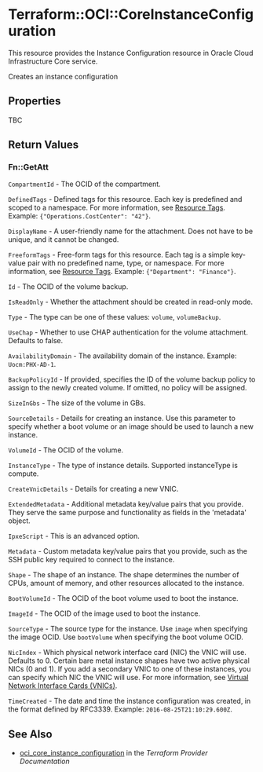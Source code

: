 # Terraform::OCI::CoreInstanceConfiguration

This resource provides the Instance Configuration resource in Oracle Cloud Infrastructure Core service.

Creates an instance configuration

## Properties

TBC

## Return Values

### Fn::GetAtt

`CompartmentId` - The OCID of the compartment.

`DefinedTags` - Defined tags for this resource. Each key is predefined and scoped to a namespace. For more information, see [Resource Tags](https://docs.cloud.oracle.com/iaas/Content/General/Concepts/resourcetags.htm).  Example: `{"Operations.CostCenter": "42"}`.

`DisplayName` - A user-friendly name for the attachment. Does not have to be unique, and it cannot be changed.

`FreeformTags` - Free-form tags for this resource. Each tag is a simple key-value pair with no predefined name, type, or namespace. For more information, see [Resource Tags](https://docs.cloud.oracle.com/iaas/Content/General/Concepts/resourcetags.htm).  Example: `{"Department": "Finance"}`.

`Id` - The OCID of the volume backup.

`IsReadOnly` - Whether the attachment should be created in read-only mode.

`Type` - The type can be one of these values: `volume`, `volumeBackup`.

`UseChap` - Whether to use CHAP authentication for the volume attachment. Defaults to false.

`AvailabilityDomain` - The availability domain of the instance.  Example: `Uocm:PHX-AD-1`.

`BackupPolicyId` - If provided, specifies the ID of the volume backup policy to assign to the newly created volume. If omitted, no policy will be assigned.

`SizeInGbs` - The size of the volume in GBs.

`SourceDetails` - Details for creating an instance. Use this parameter to specify whether a boot volume or an image should be used to launch a new instance.

`VolumeId` - The OCID of the volume.

`InstanceType` - The type of instance details. Supported instanceType is compute.

`CreateVnicDetails` - Details for creating a new VNIC.

`ExtendedMetadata` - Additional metadata key/value pairs that you provide. They serve the same purpose and functionality as fields in the 'metadata' object.

`IpxeScript` - This is an advanced option.

`Metadata` - Custom metadata key/value pairs that you provide, such as the SSH public key required to connect to the instance.

`Shape` - The shape of an instance. The shape determines the number of CPUs, amount of memory, and other resources allocated to the instance.

`BootVolumeId` - The OCID of the boot volume used to boot the instance.

`ImageId` - The OCID of the image used to boot the instance.

`SourceType` - The source type for the instance. Use `image` when specifying the image OCID. Use `bootVolume` when specifying the boot volume OCID.

`NicIndex` - Which physical network interface card (NIC) the VNIC will use. Defaults to 0. Certain bare metal instance shapes have two active physical NICs (0 and 1). If you add a secondary VNIC to one of these instances, you can specify which NIC the VNIC will use. For more information, see [Virtual Network Interface Cards (VNICs)](https://docs.cloud.oracle.com/iaas/Content/Network/Tasks/managingVNICs.htm).

`TimeCreated` - The date and time the instance configuration was created, in the format defined by RFC3339. Example: `2016-08-25T21:10:29.600Z`.

## See Also

* [oci_core_instance_configuration](https://www.terraform.io/docs/providers/oci/r/core_instance_configuration.html) in the _Terraform Provider Documentation_